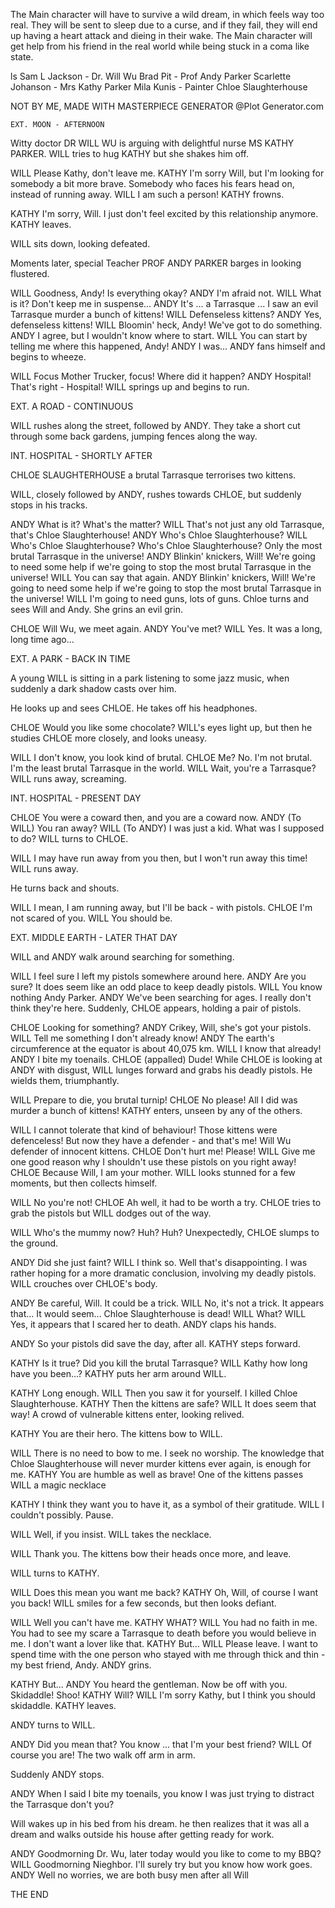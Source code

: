 The Main character will have to survive a wild dream, in which feels way too real. They will be sent to sleep due to a curse, and if they fail, they will end up having a heart attack and dieing in their wake. The Main character will get help from his friend in the real world while being stuck in a coma like state.

ls
    Sam L Jackson - Dr. Will Wu
    Brad Pit - Prof Andy Parker
    Scarlette Johanson - Mrs Kathy Parker
    Mila Kunis - Painter Chloe Slaughterhouse

NOT BY ME, MADE WITH MASTERPIECE GENERATOR @Plot Generator.com

    EXT. MOON - AFTERNOON

Witty doctor DR WILL WU is arguing with delightful nurse MS KATHY PARKER. WILL tries to hug KATHY but she shakes him off.

WILL
Please Kathy, don't leave me.
KATHY
I'm sorry Will, but I'm looking for somebody a bit more brave. Somebody who faces his fears head on, instead of running away.
WILL
I am such a person!
KATHY frowns.

KATHY
I'm sorry, Will. I just don't feel excited by this relationship anymore.
KATHY leaves.

WILL sits down, looking defeated.

Moments later, special Teacher PROF ANDY PARKER barges in looking flustered.

WILL
Goodness, Andy! Is everything okay?
ANDY
I'm afraid not.
WILL
What is it? Don't keep me in suspense...
ANDY
It's ... a Tarrasque ... I saw an evil Tarrasque murder a bunch of kittens!
WILL
Defenseless kittens?
ANDY
Yes, defenseless kittens!
WILL
Bloomin' heck, Andy! We've got to do something.
ANDY
I agree, but I wouldn't know where to start.
WILL
You can start by telling me where this happened, Andy!
ANDY
I was...
ANDY fans himself and begins to wheeze.

WILL
Focus Mother Trucker, focus! Where did it happen?
ANDY
Hospital! That's right - Hospital!
WILL springs up and begins to run.


EXT. A ROAD - CONTINUOUS

WILL rushes along the street, followed by ANDY. They take a short cut through some back gardens, jumping fences along the way.


INT. HOSPITAL - SHORTLY AFTER

CHLOE SLAUGHTERHOUSE a brutal Tarrasque terrorises two kittens.

WILL, closely followed by ANDY, rushes towards CHLOE, but suddenly stops in his tracks.

ANDY
What is it? What's the matter?
WILL
That's not just any old Tarrasque, that's Chloe Slaughterhouse!
ANDY
Who's Chloe Slaughterhouse?
WILL
Who's Chloe Slaughterhouse? Who's Chloe Slaughterhouse? Only the most brutal Tarrasque in the universe!
ANDY
Blinkin' knickers, Will! We're going to need some help if we're going to stop the most brutal Tarrasque in the universe!
WILL
You can say that again.
ANDY
Blinkin' knickers, Will! We're going to need some help if we're going to stop the most brutal Tarrasque in the universe!
WILL
I'm going to need guns, lots of guns.
Chloe turns and sees Will and Andy. She grins an evil grin.

CHLOE
Will Wu, we meet again.
ANDY
You've met?
WILL
Yes. It was a long, long time ago...

EXT. A PARK - BACK IN TIME

A young WILL is sitting in a park listening to some jazz music, when suddenly a dark shadow casts over him.

He looks up and sees CHLOE. He takes off his headphones.

CHLOE
Would you like some chocolate?
WILL's eyes light up, but then he studies CHLOE more closely, and looks uneasy.

WILL
I don't know, you look kind of brutal.
CHLOE
Me? No. I'm not brutal. I'm the least brutal Tarrasque in the world.
WILL
Wait, you're a Tarrasque?
WILL runs away, screaming.


INT. HOSPITAL - PRESENT DAY

CHLOE
You were a coward then, and you are a coward now.
ANDY
(To WILL) You ran away?
WILL
(To ANDY) I was just a kid. What was I supposed to do?
WILL turns to CHLOE.

WILL
I may have run away from you then, but I won't run away this time!
WILL runs away.

He turns back and shouts.

WILL
I mean, I am running away, but I'll be back - with pistols.
CHLOE
I'm not scared of you.
WILL
You should be.

EXT. MIDDLE EARTH - LATER THAT DAY

WILL and ANDY walk around searching for something.

WILL
I feel sure I left my pistols somewhere around here.
ANDY
Are you sure? It does seem like an odd place to keep deadly pistols.
WILL
You know nothing Andy Parker.
ANDY
We've been searching for ages. I really don't think they're here.
Suddenly, CHLOE appears, holding a pair of pistols.

CHLOE
Looking for something?
ANDY
Crikey, Will, she's got your pistols.
WILL
Tell me something I don't already know!
ANDY
The earth's circumference at the equator is about 40,075 km.
WILL
I know that already!
ANDY
I bite my toenails.
CHLOE
(appalled) Dude!
While CHLOE is looking at ANDY with disgust, WILL lunges forward and grabs his deadly pistols. He wields them, triumphantly.

WILL
Prepare to die, you brutal turnip!
CHLOE
No please! All I did was murder a bunch of kittens!
KATHY enters, unseen by any of the others.

WILL
I cannot tolerate that kind of behaviour! Those kittens were defenceless! But now they have a defender - and that's me! Will Wu defender of innocent kittens.
CHLOE
Don't hurt me! Please!
WILL
Give me one good reason why I shouldn't use these pistols on you right away!
CHLOE
Because Will, I am your mother.
WILL looks stunned for a few moments, but then collects himself.

WILL
No you're not!
CHLOE
Ah well, it had to be worth a try.
CHLOE tries to grab the pistols but WILL dodges out of the way.

WILL
Who's the mummy now? Huh? Huh?
Unexpectedly, CHLOE slumps to the ground.

ANDY
Did she just faint?
WILL
I think so. Well that's disappointing. I was rather hoping for a more dramatic conclusion, involving my deadly pistols.
WILL crouches over CHLOE's body.

ANDY
Be careful, Will. It could be a trick.
WILL
No, it's not a trick. It appears that... It would seem... Chloe Slaughterhouse is dead!
WILL
What?
WILL
Yes, it appears that I scared her to death.
ANDY claps his hands.

ANDY
So your pistols did save the day, after all.
KATHY steps forward.

KATHY
Is it true? Did you kill the brutal Tarrasque?
WILL
Kathy how long have you been...?
KATHY puts her arm around WILL.

KATHY
Long enough.
WILL
Then you saw it for yourself. I killed Chloe Slaughterhouse.
KATHY
Then the kittens are safe?
WILL
It does seem that way!
A crowd of vulnerable kittens enter, looking relived.

KATHY
You are their hero.
The kittens bow to WILL.

WILL
There is no need to bow to me. I seek no worship. The knowledge that Chloe Slaughterhouse will never murder kittens ever again, is enough for me.
KATHY
You are humble as well as brave!
One of the kittens passes WILL a magic necklace

KATHY
I think they want you to have it, as a symbol of their gratitude.
WILL
I couldn't possibly.
Pause.

WILL
Well, if you insist.
WILL takes the necklace.

WILL
Thank you.
The kittens bow their heads once more, and leave.

WILL turns to KATHY.

WILL
Does this mean you want me back?
KATHY
Oh, Will, of course I want you back!
WILL smiles for a few seconds, but then looks defiant.

WILL
Well you can't have me.
KATHY
WHAT?
WILL
You had no faith in me. You had to see my scare a Tarrasque to death before you would believe in me. I don't want a lover like that.
KATHY
But...
WILL
Please leave. I want to spend time with the one person who stayed with me through thick and thin - my best friend, Andy.
ANDY grins.

KATHY
But...
ANDY
You heard the gentleman. Now be off with you. Skidaddle! Shoo!
KATHY
Will?
WILL
I'm sorry Kathy, but I think you should skidaddle.
KATHY leaves.

ANDY turns to WILL.

ANDY
Did you mean that? You know ... that I'm your best friend?
WILL
Of course you are!
The two walk off arm in arm.

Suddenly ANDY stops.

ANDY
When I said I bite my toenails, you know I was just trying to distract the Tarrasque don't you?

Will wakes up in his bed from his dream. he then realizes that it was all a dream and walks outside his house after getting ready for work.

ANDY
Goodmorning Dr. Wu, later today would you like to come to my BBQ?
WILL
Goodmorning Nieghbor. I'll surely try but you know how work goes.
ANDY
Well no worries, we are both busy men after all
Will

THE END